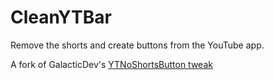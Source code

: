 # CleanYTBar
Remove the shorts and create buttons from the YouTube app.

A fork of GalacticDev's [YTNoShortsButton tweak](https://github.com/Galactic-Dev/YTNoShortsButton)
